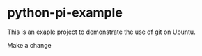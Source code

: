 # python-pi-example
This is an exaple project to demonstrate the use of git on Ubuntu.

Make a change
